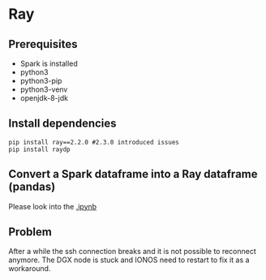 # Ray

## Prerequisites

- Spark is installed
- python3
- python3-pip
- python3-venv
- openjdk-8-jdk

## Install dependencies

```
pip install ray==2.2.0 #2.3.0 introduced issues
pip install raydp
```

## Convert a Spark dataframe into a Ray dataframe (pandas)

Please look into the [.ipynb](https://github.com/KubeSoup/docs/blob/main/DGX/dgx-convert-sparkdf-to-raydf.ipynb)

## Problem

After a while the ssh connection breaks and it is not possible to reconnect anymore. The DGX node is stuck and IONOS need to restart to fix it as a workaround.
